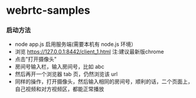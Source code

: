 # webrtc-samples

### 启动方法
- node app.js 启用服务端(需要本机有 node.js 环境）
- 浏览 <https://127.0.0.1:8442/client_1.html>  注:建议最新版chrome
- 点击"打开摄像头"
- 房间号输入栏，输入房间号，比如 abc
- 然后再开一个浏览器 tab 页，仍然浏览该 url
- 同样的操作，打开摄像头，然后输入相同的房间号，顺利的话，二个页面上，自己视频和对方视频区，都能正常播放
